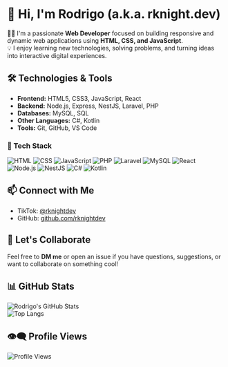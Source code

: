 # 👋 Hi, I'm Rodrigo (a.k.a. rknight.dev) 

👨‍💻 I'm a passionate **Web Developer** focused on building responsive and dynamic web applications using **HTML, CSS, and JavaScript**.  
💡 I enjoy learning new technologies, solving problems, and turning ideas into interactive digital experiences.

## 🛠️ Technologies & Tools
- **Frontend:** HTML5, CSS3, JavaScript, React  
- **Backend:** Node.js, Express, NestJS, Laravel, PHP  
- **Databases:** MySQL, SQL  
- **Other Languages:** C#, Kotlin  
- **Tools:** Git, GitHub, VS Code  

### 🧰 Tech Stack

![HTML](https://img.shields.io/badge/HTML5-E34F26?style=flat&logo=html5&logoColor=white)
![CSS](https://img.shields.io/badge/CSS3-1572B6?style=flat&logo=css3&logoColor=white)
![JavaScript](https://img.shields.io/badge/JavaScript-F7DF1E?style=flat&logo=javascript&logoColor=black)
![PHP](https://img.shields.io/badge/PHP-777BB4?style=flat&logo=php&logoColor=white)
![Laravel](https://img.shields.io/badge/Laravel-FF2D20?style=flat&logo=laravel&logoColor=white)
![MySQL](https://img.shields.io/badge/MySQL-4479A1?style=flat&logo=mysql&logoColor=white)
![React](https://img.shields.io/badge/React-20232A?style=flat&logo=react&logoColor=61DAFB)
![Node.js](https://img.shields.io/badge/Node.js-339933?style=flat&logo=nodedotjs&logoColor=white)
![NestJS](https://img.shields.io/badge/NestJS-E0234E?style=flat&logo=nestjs&logoColor=white)
![C#](https://img.shields.io/badge/C%23-239120?style=flat&logo=c-sharp&logoColor=white)
![Kotlin](https://img.shields.io/badge/Kotlin-0095D5?style=flat&logo=kotlin&logoColor=white)

## 📫 Connect with Me
- TikTok: [@rknightdev](https://www.tiktok.com/@rknightdev)  
- GitHub: [github.com/rknightdev](https://github.com/Rknightdev)  

## 💬 Let's Collaborate
Feel free to **DM me** or open an issue if you have questions, suggestions, or want to collaborate on something cool!

## 📊 GitHub Stats

![Rodrigo's GitHub Stats](https://github-readme-stats.vercel.app/api?username=Rknightdev&show_icons=true&theme=radical)  
![Top Langs](https://github-readme-stats.vercel.app/api/top-langs/?username=Rknightdev&layout=compact&theme=radical)

## 👁️‍🗨️ Profile Views

![Profile Views](https://komarev.com/ghpvc/?username=Rknightdev&color=blueviolet&style=flat)

